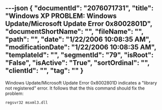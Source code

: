---json
{
  "documentId": "2076071731",
  "title": "Windows XP PROBLEM: Windows Update/Microsoft Update Error 0x8002801D",
  "documentShortName": "",
  "fileName": "",
  "path": "",
  "date": "1/22/2006 10:08:35 AM",
  "modificationDate": "1/22/2006 10:08:35 AM",
  "templateId": "",
  "segmentId": "79",
  "isRoot": "False",
  "isActive": "True",
  "sortOrdinal": "",
  "clientId": "",
  "tag": ""
}
---

Windows Update/Microsoft Update Error 0x8002801D indicates a &quot;library not registered&quot; error. It follows that the this command should fix the problem:

    regsvr32 msxml3.dll
